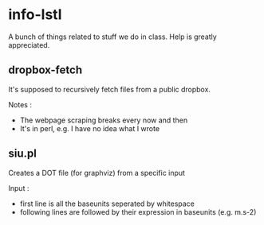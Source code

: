 # info-lstl

A bunch of things related to stuff we do in class.
Help is greatly appreciated.

## dropbox-fetch

It's supposed to recursively fetch files from a public dropbox.

Notes :
- The webpage scraping breaks every now and then
- It's in perl, e.g. I have no idea what I wrote

## siu.pl

Creates a DOT file (for graphviz) from a specific input

Input :
- first line is all the baseunits seperated by whitespace
- following lines are <unitsymbol> followed by their expression in baseunits (e.g. m.s-2)
